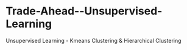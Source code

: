 # Trade-Ahead--Unsupervised-Learning
Unsupervised Learning - Kmeans Clustering &amp; Hierarchical Clustering
